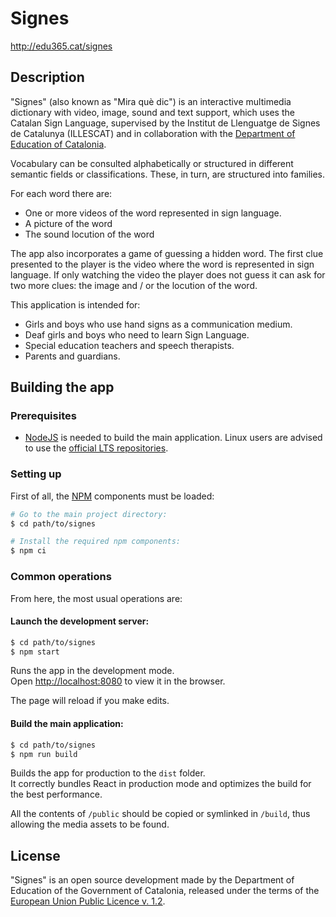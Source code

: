 # Signes

http://edu365.cat/signes

## Description

"Signes" (also known as "Mira què dic") is an interactive multimedia dictionary with video, image, sound and text support, which uses the Catalan Sign Language, supervised by the Institut de Llenguatge de Signes de Catalunya (ILLESCAT) and in collaboration with the [Department of Education of Catalonia](http://xtec.gencat.cat).

Vocabulary can be consulted alphabetically or structured in different semantic fields or classifications. These, in turn, are structured into families.

For each word there are:
- One or more videos of the word represented in sign language.
- A picture of the word
- The sound locution of the word

The app also incorporates a game of guessing a hidden word. The first clue presented to the player is the video where the word is represented in sign language. If only watching the video the player does not guess it can ask for two more clues: the image and / or the locution of the word.

This application is intended for:
- Girls and boys who use hand signs as a communication medium.
- Deaf girls and boys who need to learn Sign Language.
- Special education teachers and speech therapists.
- Parents and guardians.

## Building the app

### Prerequisites

- [NodeJS](https://nodejs.org/) is needed to build the main application. Linux users are advised to use the [official LTS repositories](https://github.com/nodesource/distributions/blob/master/README.md).

### Setting up

First of all, the [NPM](https://www.npmjs.com/) components must be loaded:

```bash
# Go to the main project directory:
$ cd path/to/signes

# Install the required npm components:
$ npm ci
```

### Common operations

From here, the most usual operations are:

#### Launch the development server:
```bash
$ cd path/to/signes
$ npm start
```
Runs the app in the development mode.<br>
Open [http://localhost:8080](http://localhost:8080) to view it in the browser.

The page will reload if you make edits.<br>

#### Build the main application:
```bash
$ cd path/to/signes
$ npm run build
```
Builds the app for production to the `dist` folder.<br>
It correctly bundles React in production mode and optimizes the build for the best performance.

All the contents of `/public` should be copied or symlinked in `/build`, thus allowing the media assets to be found.

## License
"Signes" is an open source development made by the Department of Education of the Government of Catalonia, released under the terms of the [European Union Public Licence v. 1.2](https://eupl.eu/1.2/en/).
